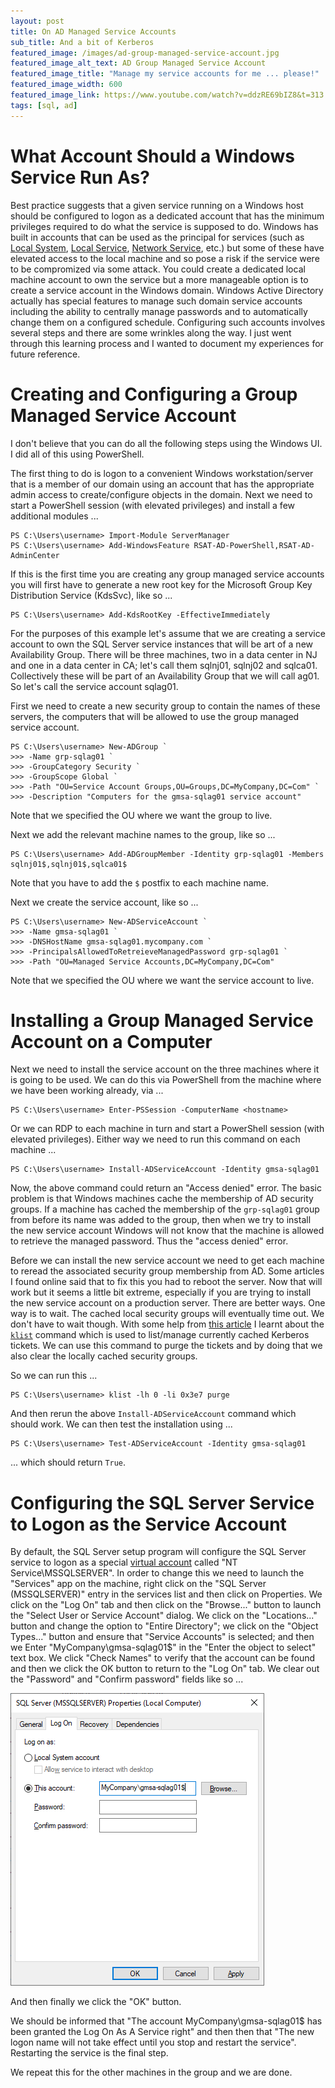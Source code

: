 ```yaml
---
layout: post
title: On AD Managed Service Accounts
sub_title: And a bit of Kerberos
featured_image: /images/ad-group-managed-service-account.jpg
featured_image_alt_text: AD Group Managed Service Account
featured_image_title: "Manage my service accounts for me ... please!"
featured_image_width: 600
featured_image_link: https://www.youtube.com/watch?v=ddzRE69bIZ8&t=313
tags: [sql, ad]
---
```


# What Account Should a Windows Service Run As?

Best practice suggests that a given service running on a Windows host should be configured to logon as a dedicated
account that has the minimum privileges required to do what the service is supposed to do.  Windows has built in
accounts that can be used as the principal for services (such as
[Local System](https://docs.microsoft.com/en-us/windows/win32/services/localsystem-account),
[Local Service](https://docs.microsoft.com/en-us/windows/win32/services/localservice-account),
[Network Service](https://docs.microsoft.com/en-us/windows/win32/services/networkservice-account), etc.)
but some of these have elevated access to the local machine and so pose a risk if the service were to be compromized
via some attack.  You could create a dedicated local machine account to own the service but a more manageable option is
to create a service account in the Windows domain.  Windows Active Directory actually has special features to manage
such domain service accounts including the ability to centrally manage passwords and to automatically change them on a
configured schedule.  Configuring such accounts involves several steps and there are some wrinkles along the way.  I
just went through this learning process and I wanted to document my experiences for future reference.

# Creating and Configuring a Group Managed Service Account

I don't believe that you can do all the following steps using the Windows UI.  I did all of this using PowerShell.

The first thing to do is logon to a convenient Windows workstation/server that is a member of our domain using an
account that has the appropriate admin access to create/configure objects in the domain.  Next we need to start a
PowerShell session (with elevated privileges) and install a few additional modules ...

```
PS C:\Users\username> Import-Module ServerManager
PS C:\Users\username> Add-WindowsFeature RSAT-AD-PowerShell,RSAT-AD-AdminCenter
```

If this is the first time you are creating any group managed service accounts you will first have to generate a new root
key for the Microsoft Group Key Distribution Service (KdsSvc), like so ...

```
PS C:\Users\username> Add-KdsRootKey -EffectiveImmediately
```

For the purposes of this example let's assume that we are creating a service account to own the SQL Server service
instances that will be art of a new Availability Group.  There will be three machines, two in a data center in NJ and
one in a data center in CA; let's call them sqlnj01, sqlnj02 and sqlca01.  Collectively these will be part of an
Availability Group that we will call ag01.  So let's call the service account sqlag01.

First we need to create a new security group to contain the names of these servers, the computers that will be allowed
to use the group managed service account.

```
PS C:\Users\username> New-ADGroup `
>>> -Name grp-sqlag01 `
>>> -GroupCategory Security `
>>> -GroupScope Global `
>>> -Path "OU=Service Account Groups,OU=Groups,DC=MyCompany,DC=Com" `
>>> -Description "Computers for the gmsa-sqlag01 service account"
```

Note that we specified the OU where we want the group to live.

Next we add the relevant machine names to the group, like so ...

```
PS C:\Users\username> Add-ADGroupMember -Identity grp-sqlag01 -Members sqlnj01$,sqlnj01$,sqlca01$
```

Note that you have to add the `$` postfix to each machine name.

Next we create the service account, like so ...

```
PS C:\Users\username> New-ADServiceAccount `
>>> -Name gmsa-sqlag01 `
>>> -DNSHostName gmsa-sqlag01.mycompany.com `
>>> -PrincipalsAllowedToRetreieveManagedPassword grp-sqlag01 `
>>> -Path "OU=Managed Service Accounts,DC=MyCompany,DC=Com"
```

Note that we specified the OU where we want the service account to live.

# Installing a Group Managed Service Account on a Computer

Next we need to install the service account on the three machines where it is going to be used.  We can do this via
PowerShell from the machine where we have been working already, via ...

```
PS C:\Users\username> Enter-PSSession -ComputerName <hostname>
```

Or we can RDP to each machine in turn and start a PowerShell session (with elevated privileges).  Either way we need to
run this command on each machine ...

```
PS C:\Users\username> Install-ADServiceAccount -Identity gmsa-sqlag01
```

Now, the above command could return an "Access denied" error.  The basic problem is that Windows machines cache the
membership of AD security groups.  If a machine has cached the membership of the `grp-sqlag01` group from before its
name was added to the group, then when we try to install the new service account Windows will not know that the machine
is allowed to retrieve the managed password.  Thus the "access denied" error.

Before we can install the new service account we need to get each machine to reread the associated security group
membership from AD.  Some articles I found online said that to fix this you had to reboot the server.  Now that will
work but it seems a little bit extreme, especially if you are trying to install the new service account on a production
server.  There are better ways.  One way is to wait.  The cached local security groups will eventually time out.  We
don't have to wait though.  With some help from
[this article](http://woshub.com/how-to-refresh-ad-groups-membership-without-user-logoff/) I learnt about the
[`klist`](https://docs.microsoft.com/en-us/windows-server/administration/windows-commands/klist) command which is used
to list/manage currently cached Kerberos tickets.  We can use this command to purge the tickets and by doing that we
also clear the locally cached security groups.

So we can run this ...

```
PS C:\Users\username> klist -lh 0 -li 0x3e7 purge
```

And then rerun the above `Install-ADServiceAccount` command which should work.  We can then test the installation using
...

```
PS C:\Users\username> Test-ADServiceAccount -Identity gmsa-sqlag01
```

... which should return `True`.

# Configuring the SQL Server Service to Logon as the Service Account

By default, the SQL Server setup program will configure the SQL Server service to logon as a special
[virtual account](https://docs.microsoft.com/en-us/windows/security/identity-protection/access-control/service-accounts#bkmk-virtualserviceaccounts)
called "NT Service\MSSQLSERVER".  In order to change this we need to launch the "Services" app on the machine, right
click on the "SQL Server (MSSQLSERVER)" entry in the services list and then click on Properties.  We click on the
"Log On" tab and then click on the "Browse..." button to launch the "Select User or Service Account" dialog.  We click
on the "Locations..." button and change the option to "Entire Directory"; we click on the "Object Types..." button and
ensure that "Service Accounts" is selected; and then we Enter "MyCompany\gmsa-sqlag01$" in the "Enter the object to
select" text box.  We click "Check Names" to verify that the account can be found and then we click the OK button to
return to the "Log On" tab.  We clear out the "Password" and "Confirm password" fields like so ...

![Service Log On As](/images/service_log_on_as.png)

And then finally we click the "OK" button.

We should be informed that "The account MyCompany\gmsa-sqlag01$ has been granted the Log On As A Service right" and then
then that "The new logon name will not take effect until you stop and restart the service".  Restarting the service is
the final step.

We repeat this for the other machines in the group and we are done.
